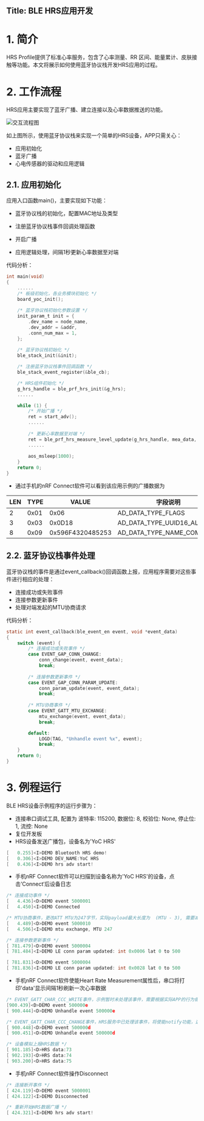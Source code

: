 Title:  BLE HRS应用开发
---

# 1. 简介

HRS Profile提供了标准心率服务，包含了心率测量、RR 区间、能量累计、皮肤接触等功能。本文将展示如何使用蓝牙协议栈开发HRS应用的过程。

# 2. 工作流程

HRS应用主要实现了蓝牙广播、建立连接以及心率数据推送的功能。

![交互流程图](./readme/assets/hrs_procedure.png)

如上图所示，使用蓝牙协议栈来实现一个简单的HRS设备，APP只需关心：

- 应用初始化
- 蓝牙广播
- 心电传感器的驱动和应用逻辑

## 2.1. 应用初始化

应用入口函数main()，主要实现如下功能：

- 蓝牙协议栈的初始化，配置MAC地址及类型

- 注册蓝牙协议栈事件回调处理函数

- 开启广播

- 应用逻辑处理，间隔1秒更新心率数据至对端


代码分析：

```c
int main(void)
{
	......
    /* 板级初始化，各业务模块初始化 */
    board_yoc_init();
    
	/* 蓝牙协议栈初始化参数设置 */
    init_param_t init = {
        .dev_name = node_name,
        .dev_addr = &addr,
        .conn_num_max = 1,
    };
    
    /* 蓝牙协议栈初始化 */
    ble_stack_init(&init);

    /* 注册蓝牙协议栈事件回调函数 */
    ble_stack_event_register(&ble_cb);

    /* HRS组件初始化 */
    g_hrs_handle = ble_prf_hrs_init(&g_hrs);
	......

    while (1) {
        /* 开始广播 */
        ret = start_adv();           
		......
            
        /* 更新心率数据至对端 */
        ret = ble_prf_hrs_measure_level_update(g_hrs_handle, mea_data, mea_size);
		......
            
        aos_msleep(1000);
    }
    return 0;
}
```

- 通过手机的nRF Connect软件可以看到该应用示例的广播数据为

| LEN  | TYPE | VALUE            | 字段说明                   |
| ---- | ---- | ---------------- | -------------------------- |
| 2    | 0x01 | 0x06             | AD_DATA_TYPE_FLAGS         |
| 3    | 0x03 | 0x0D18           | AD_DATA_TYPE_UUID16_ALL    |
| 8    | 0x09 | 0x596F4320485253 | AD_DATA_TYPE_NAME_COMPLETE |

## 2.2. 蓝牙协议栈事件处理

蓝牙协议栈的事件是通过event_callback()回调函数上报，应用程序需要对这些事件进行相应的处理：

- 连接成功或失败事件
- 连接参数更新事件
- 处理对端发起的MTU协商请求

代码分析：

```c
static int event_callback(ble_event_en event, void *event_data)
{
    switch (event) {
        /* 连接成功或失败事件 */
        case EVENT_GAP_CONN_CHANGE:
            conn_change(event, event_data);
            break;
            
        /* 连接参数更新事件 */
        case EVENT_GAP_CONN_PARAM_UPDATE:
            conn_param_update(event, event_data);
            break;
            
        /* MTU协商事件 */
        case EVENT_GATT_MTU_EXCHANGE:
            mtu_exchange(event, event_data);
            break;

        default:
            LOGD(TAG, "Unhandle event %x", event);
            break;
    }
    return 0;
}
```

# 3. 例程运行

BLE HRS设备示例程序的运行步骤为：

- 连接串口调试工具, 配置为
  波特率: 115200, 数据位: 8, 校验位: None, 停止位: 1, 流控: None
- 复位开发板
- HRS设备发送广播包，设备名为'YoC HRS'

```c
[   0.255]<I>DEMO Bluetooth HRS demo!
[   0.306]<I>DEMO DEV_NAME:YoC HRS
[   0.436]<I>DEMO hrs adv start!
```

- 手机nRF Connect软件可以扫描到设备名称为'YoC HRS'的设备，点击’Connect‘后设备日志

```c
/* 连接成功事件 */
[   4.436]<D>DEMO event 5000001
[   4.450]<I>DEMO Connected

/* MTU协商事件，更改ATT MTU为247字节，实际payload最大长度为  (MTU - 3), 需要减去3字节HEAD长度 */
[   4.489]<D>DEMO event 5000010
[   4.506]<I>DEMO mtu exchange, MTU 247

/* 连接参数更新事件 */
[ 781.479]<D>DEMO event 5000004
[ 781.484]<I>DEMO LE conn param updated: int 0x0006 lat 0 to 500

[ 781.831]<D>DEMO event 5000004
[ 781.836]<I>DEMO LE conn param updated: int 0x0028 lat 0 to 500
```

- 手机nRF Connect软件使能Heart Rate Measurement属性后，串口将打印'data'显示间隔1秒刷新一次心率数据

```c
/* EVENT_GATT_CHAR_CCC_WRITE事件，示例暂时未处理该事件，需要根据实际APP的行为做处理 */
[900.439]<D>DEMO event 500000e
[ 900.444]<D>DEMO Unhandle event 500000e

/* EVENT_GATT_CHAR_CCC_CHANGE事件，HRS服务中已处理该事件，将使能notify功能，这样，应用才能发送数据至Client */
[ 900.448]<D>DEMO event 500000d
[ 900.451]<D>DEMO Unhandle event 500000d

/* 设备模拟上报HRS数据 */
[ 901.185]<D>HRS data:73
[ 902.193]<D>HRS data:74
[ 903.200]<D>HRS data:75
```

- 手机nRF Connect软件操作Disconnect

```c
/* 连接断开事件 */
[ 424.119]<D>DEMO event 5000001
[ 424.122]<I>DEMO Disconnected

/* 重新开始HRS数据广播 */
[ 424.321]<I>DEMO hrs adv start!
```

